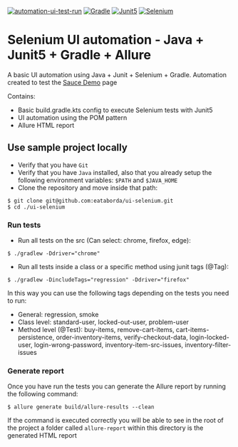 [![automation-ui-test-run](https://github.com/eataborda/ui-selenium/actions/workflows/automation-ui-test-run.yml/badge.svg)](https://github.com/eataborda/ui-selenium/actions/workflows/automation-ui-test-run.yml)
[![Gradle](https://img.shields.io/badge/Gradle-8.9-blue)](https://gradle.org/releases/)
[![Junit5](https://img.shields.io/badge/Junit5-5.10.3-blue)](https://mvnrepository.com/artifact/org.junit.jupiter/junit-jupiter-engine)
[![Selenium](https://img.shields.io/badge/Selenium-4.24.0-blue)](https://mvnrepository.com/artifact/org.seleniumhq.selenium/selenium-java)

# Selenium UI automation - Java + Junit5 + Gradle + Allure 
A basic UI automation using Java + Junit + Selenium + Gradle. Automation
created to test the [Sauce Demo](https://www.saucedemo.com/) page

Contains:
- Basic build.gradle.kts config to execute Selenium tests with Junit5
- UI automation using the POM pattern
- Allure HTML report

## Use sample project locally
- Verify that you have `Git`
- Verify that you have `Java` installed, also that you already setup the following environment variables: `$PATH` and `$JAVA_HOME`
- Clone the repository and move inside that path:
```shellscript
$ git clone git@github.com:eataborda/ui-selenium.git
$ cd ./ui-selenium
```

### Run tests
- Run all tests on the src (Can select: chrome, firefox, edge):
```
$ ./gradlew -Ddriver="chrome"
```
- Run all tests inside a class or a specific method using junit tags (@Tag):
```
$ ./gradlew -DincludeTags="regression" -Ddriver="firefox"
```
In this way you can use the following tags depending on the tests you need to run:
- General: regression, smoke
- Class level: standard-user, locked-out-user, problem-user
- Method level (@Test): buy-items, remove-cart-items, cart-items-persistence, order-inventory-items, verify-checkout-data, login-locked-user,
login-wrong-password, inventory-item-src-issues, inventory-filter-issues

### Generate report
Once you have run the tests you can generate the Allure report by running the following command:
```
$ allure generate build/allure-results --clean
```
If the command is executed correctly you will be able to see in the root of the project a folder called `allure-report` within this directory
is the generated HTML report